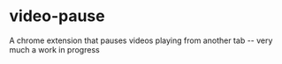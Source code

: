 # video-pause
A chrome extension that pauses videos playing from another tab -- very much a work in progress
